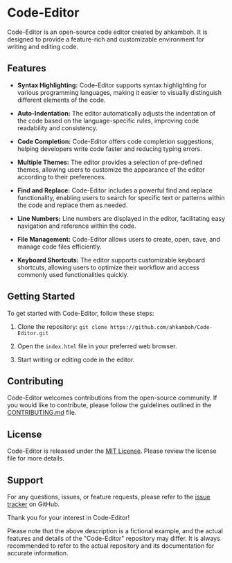 
# Code-Editor

Code-Editor is an open-source code editor created by ahkamboh. It is designed to provide a feature-rich and customizable environment for writing and editing code.

## Features

- **Syntax Highlighting:** Code-Editor supports syntax highlighting for various programming languages, making it easier to visually distinguish different elements of the code.

- **Auto-Indentation:** The editor automatically adjusts the indentation of the code based on the language-specific rules, improving code readability and consistency.

- **Code Completion:** Code-Editor offers code completion suggestions, helping developers write code faster and reducing typing errors.

- **Multiple Themes:** The editor provides a selection of pre-defined themes, allowing users to customize the appearance of the editor according to their preferences.

- **Find and Replace:** Code-Editor includes a powerful find and replace functionality, enabling users to search for specific text or patterns within the code and replace them as needed.

- **Line Numbers:** Line numbers are displayed in the editor, facilitating easy navigation and reference within the code.

- **File Management:** Code-Editor allows users to create, open, save, and manage code files efficiently.

- **Keyboard Shortcuts:** The editor supports customizable keyboard shortcuts, allowing users to optimize their workflow and access commonly used functionalities quickly.

## Getting Started

To get started with Code-Editor, follow these steps:

1. Clone the repository: `git clone https://github.com/ahkamboh/Code-Editor.git`

2. Open the `index.html` file in your preferred web browser.

3. Start writing or editing code in the editor.

## Contributing

Code-Editor welcomes contributions from the open-source community. If you would like to contribute, please follow the guidelines outlined in the [CONTRIBUTING.md](CONTRIBUTING.md) file.

## License

Code-Editor is released under the [MIT License](LICENSE.md). Please review the license file for more details.

## Support

For any questions, issues, or feature requests, please refer to the [issue tracker](https://github.com/ahkamboh/Code-Editor/issues) on GitHub.

Thank you for your interest in Code-Editor!

Please note that the above description is a fictional example, and the actual features and details of the "Code-Editor" repository may differ. It is always recommended to refer to the actual repository and its documentation for accurate information.
